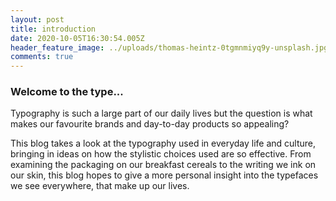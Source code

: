 ```yaml
---
layout: post
title: introduction
date: 2020-10-05T16:30:54.005Z
header_feature_image: ../uploads/thomas-heintz-0tgmnmiyq9y-unsplash.jpg
comments: true
---
```

### Welcome to the type...

Typography is such a large part of our daily lives but the question is what makes our favourite brands and day-to-day products so appealing? 

This blog takes a look at the typography used in everyday life and culture, bringing in ideas on how the stylistic choices used are so effective. From examining the packaging on our breakfast cereals to the writing we ink on our skin, this blog hopes to give a more personal insight into the typefaces we see everywhere, that make up our lives.